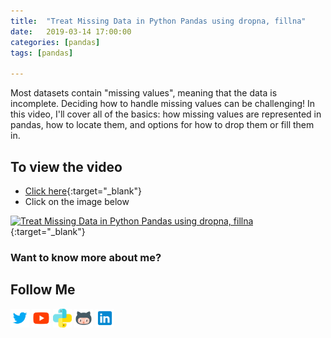 ```yaml
---
title:  "Treat Missing Data in Python Pandas using dropna, fillna"
date:   2019-03-14 17:00:00
categories: [pandas]
tags: [pandas]

---
```


Most datasets contain "missing values", meaning that the data is incomplete. Deciding how to handle missing values can be challenging! In this video, I'll cover all of the basics: how missing values are represented in pandas, how to locate them, and options for how to drop them or fill them in.

## To view the video
* [Click here](https://youtu.be/ao-0RkyaFX8){:target="_blank"}
* Click on the image below

[![Treat Missing Data in Python Pandas using dropna, fillna](http://img.youtube.com/vi/ao-0RkyaFX8/0.jpg)](http://www.youtube.com/watch?v=ao-0RkyaFX8){:target="_blank"}

### Want to know more about me?
## Follow Me
<a href="https://twitter.com/_bhaveshbhatt" target="_blank"><img class="ai-subscribed-social-icon" src="/assets/images/tw.png" width="30"></a>
<a href="https://www.youtube.com/bhaveshbhatt8791/" target="_blank"><img class="ai-subscribed-social-icon" src="/assets/images/ytb.png" width="30"></a>
<a href="https://www.youtube.com/PythonTricks/" target="_blank"><img class="ai-subscribed-social-icon" src="/assets/images/python_logo.png" width="30"></a>
<a href="https://github.com/bhattbhavesh91" target="_blank"><img class="ai-subscribed-social-icon" src="/assets/images/gthb.png" width="30"></a>
<a href="https://www.linkedin.com/in/bhattbhavesh91/" target="_blank"><img class="ai-subscribed-social-icon" src="/assets/images/lnkdn.png" width="30"></a>
